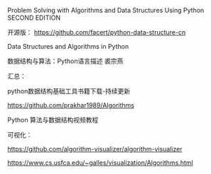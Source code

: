 Problem Solving with Algorithms and Data Structures Using Python SECOND EDITION

开源版： https://github.com/facert/python-data-structure-cn

Data Structures and Algorithms in Python

数据结构与算法：Python语言描述 裘宗燕

汇总：

python数据结构基础工具书籍下载-持续更新

https://github.com/prakhar1989/Algorithms

Python 算法与数据结构视频教程

可视化：

https://github.com/algorithm-visualizer/algorithm-visualizer

https://www.cs.usfca.edu/~galles/visualization/Algorithms.html
